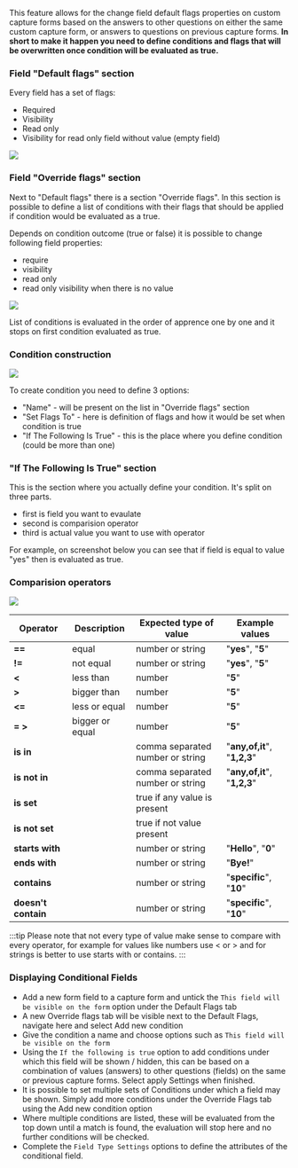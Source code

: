 This feature allows for the change field default flags properties on custom capture forms based on the answers to other questions on either the same custom capture form, or answers to questions on previous capture forms.
**In short to make it happen you need to define conditions and flags that will be overwritten once condition will be evaluated as true.**

### Field "Default flags" section

Every field has a set of flags:
* Required
* Visibility
* Read only
* Visibility for read only field without value (empty field)

<img src="/_books/hdoc-library/images/field-flags.png" >

### Field "Override flags" section

Next to "Default flags" there is a section "Override flags". In this section is possible to define a list of conditions with their flags that should be applied if condition would be evaluated as a true.

Depends on condition outcome (true or false) it is possible to change following field properties:
* require
* visibility
* read only
* read only visibility when there is no value

<img src="/_books/hdoc-library/images/field-override-flags.png" >

List of conditions is evaluated in the order of apprence one by one and it stops on first condition evaluated as true.

### Condition construction

<img src="/_books/hdoc-library/images/field-flags-condition.png" >

To create condition you need to define 3 options:
* "Name" - will be present on the list in "Override flags" section
* "Set Flags To" - here is definition of flags and how it would be set when condition is true
* "If The Following Is True" - this is the place where you define condition (could be more than one)

### "If The Following Is True" section

This is the section where you actually define your condition. It's split on three parts.
* first is field you want to evaulate 
* second is comparision operator
* third is actual value you want to use with operator

For example, on screenshot below you can see that if field is equal to value "yes" then is evaluated as true.


### Comparision operators

<img src="/_books/hdoc-library/images/field-condition-operators.png" >

|Operator|Description|Expected type of value|Example values
|-|-|-|-|
|**==**|equal|number or string|"**yes**", "**5**"|
|**!=**|not equal|number or string|"**yes**", "**5**"|
|**<**|less than|number|"**5**"|
|**>**|bigger than|number|"**5**"|
|**<=**|less or equal|number|"**5**"|
|**= >**|bigger or equal|number|"**5**"|
|**is in**||comma separated number or string|"**any,of,it**", "**1,2,3**"|
|**is not in**||comma separated number or string|"**any,of,it**", "**1,2,3**"|
|**is set**||true if any value is present|
|**is not set**||true if not value present|
|**starts with**||number or string|"**Hello**", "**0**"|
|**ends with**||number or string|"**Bye!**"|
|**contains**||number or string|"**specific**", "**10**"|
|**doesn't contain**||number or string|"**specific**", "**10**"|


:::tip
Please note that not every type of value make sense to compare with every operator, for example for values like numbers use < or > and for strings is better to use starts with or contains.
:::

### Displaying Conditional Fields
* Add a new form field to a capture form and untick the `This field will be visible on the form` option under the Default Flags tab
* A new Override flags tab will be visible next to the Default Flags, navigate here and select Add new condition
* Give the condition a name and choose options such as `This field will be visible on the form`
* Using the `If the following is true` option to add conditions under which this field will be shown / hidden, this can be based on a combination of values (answers) to other questions (fields) on the same or previous capture forms. Select apply Settings when finished.
* It is possible to set multiple sets of Conditions under which a field may be shown. Simply add more conditions under the Override Flags tab using the Add new condition option
* Where multiple conditions are listed, these will be evaluated from the top down until a match is found, the evaluation will stop here and no further conditions will be checked.
* Complete the `Field Type Settings` options to define the attributes of the conditional field.